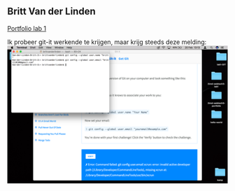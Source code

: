 ## Britt Van der Linden

[Portfolio lab 1](https://github.com/BramTheunis/2imd-webtech3-lab1.git)

Ik probeer git-it werkende te krijgen, maar krijg steeds deze melding: 
![alt text](not_working.png "Geen idee wat ik verkeerd doe?")

